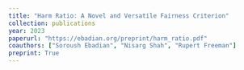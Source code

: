 ```yaml
---
title: "Harm Ratio: A Novel and Versatile Fairness Criterion"
collection: publications
year: 2023
paperurl: "https://ebadian.org/preprint/harm_ratio.pdf"
coauthors: ["Soroush Ebadian", "Nisarg Shah", "Rupert Freeman"]
preprint: True
---
```

